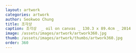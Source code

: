 ```yaml
---
layout: artwork
categories: artwork
author: Seokwoo Chung
title: 조각상
caption: 조각상  _ oil on canvas _ 130.3 x 89.4cm _ 2014
image: /assets/images/artwork/artwork360.jpg
thumb: /assets/images/artwork/thumbs/artwork360.jpg
order: 360
---
```

